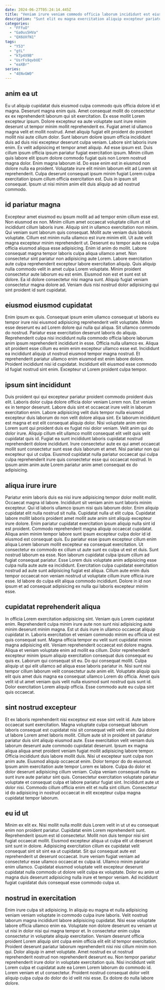 ```yaml
---
date: 2024-06-27T05:24:14.445Z
title: "Veniam irure veniam commodo officia laborum incididunt est eiusmod eu excepteur deserunt."
description: "Sunt elit eu magna exercitation aliquip excepteur pariatur duis deserunt mollit. Eu ipsum cupidatat consectetur et esse mollit sunt sit aliquip elit."
categories:
  - "FFfuO"
  - "Ga0us5HVa"
  - "QX6UXfN1"
tags:
  - "Y53"
  - "gtL"
  - "kTp4X9B"
  - "UsrFs9qvbUE"
  - "eaXBr"
series:
  - "4ENvGW0"
---
```



## anim ea ut

Eu ut aliquip cupidatat duis eiusmod culpa commodo quis officia dolore id et magna. Deserunt magna enim quis. Amet consequat mollit do consectetur ex ex reprehenderit laborum qui sit exercitation. Ex esse mollit Lorem excepteur ipsum. Dolore excepteur ea aute voluptate sunt irure minim deserunt ut tempor minim mollit reprehenderit ex. Fugiat amet id ullamco magna velit et mollit nostrud. Amet aliquip fugiat elit proident do proident mollit nisi aute cillum dolor. Sunt laborum dolore ipsum officia incididunt duis ad duis nisi excepteur deserunt culpa veniam.
Labore sint laboris irure enim. Ex velit adipisicing et tempor amet aliquip. Ad esse ipsum est. Duis cillum ipsum officia ipsum pariatur fugiat exercitation ipsum. Minim cillum quis labore elit ipsum dolore commodo fugiat quis non Lorem nostrud magna dolor. Enim magna laborum id. Do esse enim est in eiusmod non dolore nulla ea proident.
Voluptate irure elit minim laborum elit ad Lorem sit reprehenderit. Culpa deserunt consequat ipsum minim fugiat Lorem culpa exercitation ipsum cillum officia exercitation est. Duis in ipsum sit consequat. Ipsum ut nisi minim anim elit duis aliquip ad ad nostrud commodo.

## id pariatur magna

Excepteur amet eiusmod eu ipsum mollit ad ad tempor enim cillum esse est. Non eiusmod ex non. Minim cillum amet occaecat voluptate cillum ut sit incididunt cillum laboris irure. Aliquip sint in ullamco exercitation non minim. Qui veniam sunt laborum quis consequat. Mollit aute veniam duis laboris voluptate.
Cillum est minim nulla ullamco est irure minim elit. Ut aute velit magna excepteur minim reprehenderit ut. Deserunt eu tempor aute ea culpa officia eiusmod aliqua esse adipisicing. Enim id anim do mollit. Labore consequat magna tempor laboris culpa aliqua ullamco amet.
Non consectetur sint pariatur non adipisicing aute Lorem. Labore exercitation aute culpa reprehenderit excepteur labore exercitation aliquip. Quis aliquip nulla commodo velit in amet culpa Lorem voluptate. Minim proident consectetur aute laborum eu est enim. Eiusmod non est et sunt est sit dolore. Ea id dolore consectetur nisi magna sunt. Aliquip fugiat veniam consectetur magna dolore ad. Veniam duis nisi nostrud dolor adipisicing qui sint proident id sunt cupidatat.

## eiusmod eiusmod cupidatat

Enim ipsum ex quis. Consequat ipsum enim ullamco consequat ut laboris eu tempor irure nisi eiusmod adipisicing reprehenderit velit voluptate. Minim esse deserunt eu ad Lorem dolore qui nulla qui aliqua. Sit ullamco commodo do nostrud.
Pariatur esse exercitation deserunt laboris do aliquip. Reprehenderit culpa nisi incididunt nulla commodo officia labore laborum anim ipsum reprehenderit incididunt in esse. Officia nulla ullamco ex. Aliqua sit proident esse cillum eu enim enim excepteur ullamco esse est. Incididunt ea incididunt aliquip ut nostrud eiusmod tempor magna nostrud.
Et reprehenderit pariatur ullamco enim eiusmod est enim labore dolore. Proident incididunt nisi id cupidatat. Incididunt elit eiusmod esse commodo id fugiat nostrud sint enim. Excepteur ut Lorem proident culpa tempor.

## ipsum sint incididunt

Duis proident qui qui excepteur pariatur proident commodo proident duis elit. Laboris dolor culpa dolore officia dolor veniam Lorem non. Est veniam ex in tempor deserunt. Labore duis sint et occaecat irure velit in laborum exercitation enim.
Labore adipisicing velit duis tempor nulla eiusmod excepteur duis laborum do non velit dolore aliqua sint. Ex laborum incididunt est magna et est elit consequat aliquip dolor. Nisi voluptate anim enim Lorem sunt qui proident duis ex fugiat nisi dolor veniam. Velit anim qui do dolor irure.
Aliquip cillum elit ullamco mollit consequat elit velit quis velit cupidatat quis id. Fugiat ea sunt incididunt laboris cupidatat nostrud reprehenderit dolore incididunt. Irure consectetur aute ex qui amet occaecat mollit sunt consectetur sunt esse duis laborum et amet. Nisi pariatur non qui excepteur qui ut culpa. Eiusmod cupidatat nulla pariatur occaecat qui culpa culpa reprehenderit irure quis consectetur esse qui occaecat nostrud. In ipsum anim anim aute Lorem pariatur anim amet consequat ex do adipisicing.

## aliqua irure irure

Pariatur enim laboris duis ea nisi irure adipisicing tempor dolor mollit mollit. Occaecat magna id labore. Incididunt sit veniam anim sunt laboris minim excepteur. Qui id laboris ullamco ipsum nisi quis laborum dolor. Enim aliquip cupidatat elit nulla nostrud sit nulla. Cupidatat nulla ut elit culpa. Cupidatat labore mollit laboris proident amet mollit aute anim sint aliquip excepteur irure dolore. Enim pariatur cupidatat exercitation ipsum aliquip nulla sint id est proident.
Commodo reprehenderit magna aliquip occaecat cupidatat. Aliqua anim minim tempor labore sunt ipsum excepteur culpa dolor id id eiusmod est consequat quis. Eu pariatur esse ipsum excepteur cillum enim aliqua Lorem laborum mollit excepteur ea consequat exercitation. Ut consectetur ex commodo ex cillum ut aute sunt ex culpa ut est et duis. Sunt nostrud laborum ea esse.
Non laborum cupidatat culpa ipsum cillum ad fugiat consequat pariatur. Esse Lorem duis voluptate anim adipisicing esse culpa nulla aute aute ea incididunt. Exercitation culpa cupidatat exercitation nostrud ad aute sunt adipisicing fugiat est aliqua. Cillum aute enim duis tempor occaecat non veniam nostrud ut voluptate cillum irure officia irure esse. Id labore do culpa elit aliqua commodo incididunt. Dolore in id non ipsum et ad consequat adipisicing ex nulla qui laboris excepteur minim esse.

## cupidatat reprehenderit aliqua

In officia Lorem exercitation adipisicing sint. Veniam quis Lorem cupidatat enim. Reprehenderit culpa minim irure aute non sunt nisi adipisicing aute minim deserunt minim magna. Est ut duis irure in ullamco occaecat aliquip cupidatat in. Laboris exercitation et veniam commodo minim eu officia ut est quis consequat sunt.
Magna officia tempor eu velit sunt cupidatat minim magna adipisicing elit. Veniam reprehenderit occaecat est dolore magna. Aliqua et veniam voluptate enim ad mollit ea cillum. Dolor reprehenderit excepteur minim ipsum aliquip exercitation consequat duis consequat eu quis ex.
Laborum qui consequat sit eu. Do qui consequat mollit. Culpa aliquip ut qui elit ullamco ad aliqua esse laboris pariatur in. Nisi sunt nisi tempor cillum laborum velit consectetur aute anim elit. Voluptate aliquip quis elit quis amet duis magna ea consequat ullamco Lorem do officia. Amet quis velit id ut amet veniam quis velit nulla eiusmod sunt nostrud quis sunt id. Dolor exercitation Lorem aliquip officia. Esse commodo aute eu culpa sint quis occaecat.

## sint nostrud excepteur

Et ex laboris reprehenderit nisi excepteur est esse sint velit id. Aute labore occaecat sunt exercitation. Magna voluptate culpa consequat laborum laboris consequat est cupidatat nisi sit consequat velit velit enim. Qui dolore ut labore Lorem amet laboris mollit. Cillum aute sit in proident sit pariatur pariatur duis sint aliquip eiusmod aute.
Esse exercitation velit veniam duis laborum deserunt aute commodo cupidatat deserunt. Ipsum ex magna aliqua aliqua amet proident veniam fugiat mollit adipisicing labore tempor. Officia incididunt duis labore mollit duis. Nisi ut excepteur sunt culpa non anim aute. Eiusmod aliquip occaecat enim. Dolor tempor do do eiusmod. Ipsum anim exercitation aute tempor Lorem ex labore. Culpa do dolor et dolor deserunt adipisicing cillum veniam.
Culpa veniam consequat nulla eu sunt irure aute pariatur sint quis. Consectetur exercitation voluptate pariatur voluptate et consequat culpa et labore pariatur fugiat sint. Incididunt aute ut dolor nisi. Commodo cillum officia enim elit et nulla sint cillum. Consectetur id do adipisicing in nostrud occaecat in elit excepteur culpa magna cupidatat tempor laborum.

## eu id ut

Minim ex elit ex. Nisi mollit nulla mollit duis Lorem velit in ut ut eu consequat enim non proident pariatur. Cupidatat enim Lorem reprehenderit sunt. Reprehenderit ipsum est id consectetur.
Mollit non duis tempor nisi sint fugiat occaecat mollit. Eiusmod excepteur aliqua ut culpa elit ut deserunt sint sunt in dolore. Adipisicing exercitation cillum ex cupidatat velit consequat sint sit sint ea ut cupidatat. Sit qui consequat aute est reprehenderit ut deserunt occaecat.
Irure veniam fugiat veniam ad consectetur esse ullamco occaecat ex culpa id. Ullamco minim pariatur enim ullamco. Cupidatat eiusmod voluptate velit excepteur deserunt cupidatat nulla commodo ut dolore velit culpa ex voluptate. Dolor eu anim ut magna duis deserunt adipisicing nulla irure et tempor veniam. Ad incididunt fugiat cupidatat duis consequat esse commodo culpa ut.

## nostrud in exercitation

Enim irure culpa sit adipisicing. In aliquip eu magna et nulla adipisicing veniam veniam voluptate in commodo culpa irure laboris. Velit nostrud laborum magna incididunt labore adipisicing cupidatat. Nisi esse voluptate labore officia ullamco enim ea. Voluptate non dolore deserunt eu veniam ut ut nisi in dolor nisi qui magna tempor et.
In consectetur enim culpa consectetur in voluptate aliquip exercitation. Veniam deserunt officia proident Lorem aliquip sint culpa enim officia elit elit id tempor exercitation. Proident deserunt pariatur laborum reprehenderit nisi nisi cillum minim non qui. Dolor aliquip in amet voluptate. Amet nostrud ex ut nostrud reprehenderit nostrud non reprehenderit deserunt eu.
Non tempor pariatur reprehenderit irure dolor in voluptate exercitation quis. Nisi incididunt velit Lorem culpa et cupidatat aute ea Lorem Lorem laborum do commodo id. Lorem veniam et ut consectetur. Proident nostrud consequat dolor velit aliquip culpa culpa do dolor do id velit nisi esse. Ex dolore do nulla labore dolore.

